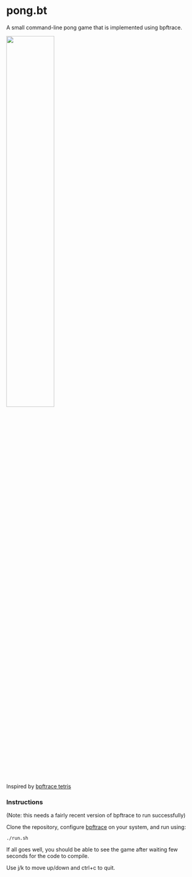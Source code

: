 # pong.bt

A small command-line pong game that is implemented using bpftrace.

<image src="https://i.imgur.com/5n8WNIF.gif" width="50%"/>

Inspired by [bpftrace tetris](https://github.com/mmisono/bpftrace-tetris)

### Instructions

(Note: this needs a fairly recent version of bpftrace to run successfully)

Clone the repository, configure [bpftrace](https://github.com/iovisor/bpftrace) on your system, and run using:

```
./run.sh
```

If all goes well, you should be able to see the game after waiting few seconds for the code to compile.

Use j/k to move up/down and ctrl+c to quit.
